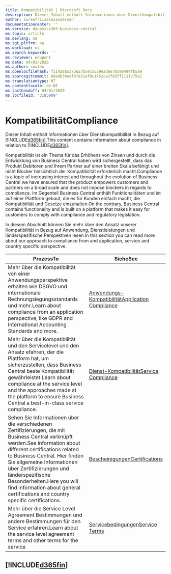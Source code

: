 ```yaml
---
title: Kompatibilität | Microsoft Docs
description: Dieser Inhalt enthält Informationen über Dienstkompatibilität in Bezug auf Business Central.
author: sorenfriisalexandersen
documentationcenter: ''
ms.service: dynamics365-business-central
ms.topic: article
ms.devlang: na
ms.tgt_pltfrm: na
ms.workload: na
ms.search.keywords: ''
ms.reviewer: edupont
ms.date: 04/01/2020
ms.author: soalex
ms.openlocfilehash: f11428a5375627b5ec5529e2d667b598494fb5a9
ms.sourcegitcommit: 88e4b30eaf6fa32af0c1452ce2f85ff1111c75e2
ms.translationtype: HT
ms.contentlocale: de-DE
ms.lasthandoff: 04/01/2020
ms.locfileid: "3185909"
---
```

# <a name="compliance"></a><span data-ttu-id="2c2dc-103">Kompatibilität</span><span class="sxs-lookup"><span data-stu-id="2c2dc-103">Compliance</span></span>
<span data-ttu-id="2c2dc-104">Dieser Inhalt enthält Informationen über Dienstkompatibilität in Bezug auf [!INCLUDE[d365fin](../includes/d365fin_md.md)].</span><span class="sxs-lookup"><span data-stu-id="2c2dc-104">This content contains information about compliance in relation to [!INCLUDE[d365fin](../includes/d365fin_md.md)].</span></span>  

<span data-ttu-id="2c2dc-105">Kompatibilität ist ein Thema für das Erhöhens von Zinsen und durch die Entwicklung von Business Central haben wird sichergestellt, dass das Produkt Debitoren und Ihrem Partner auf einer breiten Skala befähigt und nicht Blocker hinsichtlich der Kompatibilität erforderlich macht.</span><span class="sxs-lookup"><span data-stu-id="2c2dc-105">Compliance is a topic of increasing interest and throughout the evolution of Business Central we have ensured that the product empowers customers and partners on a broad scale and does not impose blockers in regards to compliance.</span></span> <span data-ttu-id="2c2dc-106">Im Gegenteil Business Central enthält Funktionalitäten und ist auf einer Plattform gebaut, die es für Kunden einfach macht, die Kompatibilität und Gesetze einzuhalten.</span><span class="sxs-lookup"><span data-stu-id="2c2dc-106">On the contrary, Business Central contains functionality and is built on a platform that makes it easy for customers to comply with compliance and regulatory legislation.</span></span>

<span data-ttu-id="2c2dc-107">In diesem Abschnitt können Sie mehr über den Ansatz unserer Kompatibilität in Bezug auf Anwendung, Dienstleistungen und länderspezifische Perspektiven lesen.</span><span class="sxs-lookup"><span data-stu-id="2c2dc-107">In this section you can read more about our approach to compliance from and application, service and country specific perspective.</span></span>

|<span data-ttu-id="2c2dc-108">**Prozess**</span><span class="sxs-lookup"><span data-stu-id="2c2dc-108">**To**</span></span>|<span data-ttu-id="2c2dc-109">**Siehe**</span><span class="sxs-lookup"><span data-stu-id="2c2dc-109">**See**</span></span>|  
|------------|-------------|  
|<span data-ttu-id="2c2dc-110">Mehr über die Kompatibilität von einer Anwendungsperspektive erhalten wie DSGVO und internationale Rechnungslegungsstandards und mehr.</span><span class="sxs-lookup"><span data-stu-id="2c2dc-110">Learn about compliance from an application perspective, like GDPR and International Accounting Standards and more.</span></span>|[<span data-ttu-id="2c2dc-111">Anwendungs-Kompatibilität</span><span class="sxs-lookup"><span data-stu-id="2c2dc-111">Application Compliance</span></span>](compliance-application-compliance.md)|  
|<span data-ttu-id="2c2dc-112">Mehr über die Kompatibilität und den Servicelevel und den Ansatz efahren, der die Plattform hat, um sicherzustellen, dass Business Central beste Kompatibilität gewährleistet.</span><span class="sxs-lookup"><span data-stu-id="2c2dc-112">Learn about compliance at the service level and the approaches made at the platform to ensure Business Central a best-in-class service compliance.</span></span>|[<span data-ttu-id="2c2dc-113">Dienst-Kompatibilität</span><span class="sxs-lookup"><span data-stu-id="2c2dc-113">Service Compliance</span></span>](compliance-service-compliance.md)|  
|<span data-ttu-id="2c2dc-114">Sehen Sie Informationen über die verschiedenen Zertifizierungen, die mit Business Central verknüpft werden.</span><span class="sxs-lookup"><span data-stu-id="2c2dc-114">See information about different certifications related to Business Central.</span></span> <span data-ttu-id="2c2dc-115">Hier finden Sie allgemeine Informationen über Zertifizierungen und länderspezifische Besonderheiten.</span><span class="sxs-lookup"><span data-stu-id="2c2dc-115">Here you will find information about general certifications and country specific certifications.</span></span>|[<span data-ttu-id="2c2dc-116">Bescheinigungen</span><span class="sxs-lookup"><span data-stu-id="2c2dc-116">Certifications</span></span>](compliance-certifications.md)|  
|<span data-ttu-id="2c2dc-117">Mehr über die Service Level Agreement Bestimmungen und andere Bestimmungen für den Service erfahren.</span><span class="sxs-lookup"><span data-stu-id="2c2dc-117">Learn about the service level agreement terms and other terms for the service</span></span>|[<span data-ttu-id="2c2dc-118">Servicebedingungen</span><span class="sxs-lookup"><span data-stu-id="2c2dc-118">Service Terms</span></span>](compliance-service-compliance.md#service-terms)|  

## [!INCLUDE[d365fin](../includes/free_trial_md.md)]  
